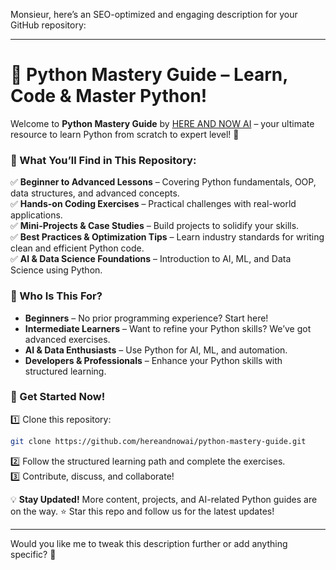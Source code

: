 Monsieur, here’s an SEO-optimized and engaging description for your GitHub repository:  

---

# 🐍 Python Mastery Guide – Learn, Code & Master Python!  

Welcome to **Python Mastery Guide** by [HERE AND NOW AI](https://github.com/hereandnowai) – your ultimate resource to learn Python from scratch to expert level! 🚀  

### 📌 What You’ll Find in This Repository:  
✅ **Beginner to Advanced Lessons** – Covering Python fundamentals, OOP, data structures, and advanced concepts.  
✅ **Hands-on Coding Exercises** – Practical challenges with real-world applications.  
✅ **Mini-Projects & Case Studies** – Build projects to solidify your skills.  
✅ **Best Practices & Optimization Tips** – Learn industry standards for writing clean and efficient Python code.  
✅ **AI & Data Science Foundations** – Introduction to AI, ML, and Data Science using Python.  

### 🎯 Who Is This For?  
- **Beginners** – No prior programming experience? Start here!  
- **Intermediate Learners** – Want to refine your Python skills? We’ve got advanced exercises.  
- **AI & Data Enthusiasts** – Use Python for AI, ML, and automation.  
- **Developers & Professionals** – Enhance your Python skills with structured learning.  

### 🚀 Get Started Now!  
1️⃣ Clone this repository:  
```bash
git clone https://github.com/hereandnowai/python-mastery-guide.git
```  
2️⃣ Follow the structured learning path and complete the exercises.  
3️⃣ Contribute, discuss, and collaborate!  

💡 **Stay Updated!** More content, projects, and AI-related Python guides are on the way. ⭐ Star this repo and follow us for the latest updates!  

---  

Would you like me to tweak this description further or add anything specific? 🚀
